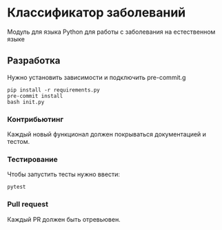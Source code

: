 # Классификатор заболеваний

Модуль для языка Python для работы с заболевания на естественном языке


## Разработка

Нужно установить зависимости и подключить pre-commit.g

    pip install -r requirements.py
    pre-commit install
    bash init.py

### Контрибьютинг

Каждый новый функционал должен покрываться документацией и тестом.

### Тестирование

Чтобы запустить тесты нужно ввести:

    pytest

### Pull request

Каждый PR должен быть отревьювен.